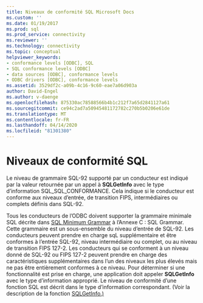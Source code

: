 ```yaml
---
title: Niveaux de conformité SQL Microsoft Docs
ms.custom: ''
ms.date: 01/19/2017
ms.prod: sql
ms.prod_service: connectivity
ms.reviewer: ''
ms.technology: connectivity
ms.topic: conceptual
helpviewer_keywords:
- conformance levels [ODBC], SQL
- SQL conformance levels [ODBC]
- data sources [ODBC], conformance levels
- ODBC drivers [ODBC], conformance levels
ms.assetid: 3529df2c-a09b-4c16-9c60-eae7a06d903a
author: David-Engel
ms.author: v-daenge
ms.openlocfilehash: 875330ac78588566b4b1c212f7a65d2841127a61
ms.sourcegitcommit: ce94c2ad7a50945481172782c270b5b0206e61de
ms.translationtype: MT
ms.contentlocale: fr-FR
ms.lasthandoff: 04/14/2020
ms.locfileid: "81301380"
---
```

# <a name="sql-conformance-levels"></a>Niveaux de conformité SQL
Le niveau de grammaire SQL-92 supporté par un conducteur est indiqué par la valeur retournée par un appel à **SQLGetInfo** avec le type d’information SQL_SQL_CONFORMANCE. Cela indique si le conducteur est conforme aux niveaux d’entrée, de transition FIPS, intermédiaires ou complets définis dans SQL-92.  
  
 Tous les conducteurs de l’ODBC doivent supporter la grammaire minimale SQL décrite dans [SQL Minimum Grammar](../../../odbc/reference/appendixes/sql-minimum-grammar.md) à l’Annexe C : SQL Grammar. Cette grammaire est un sous-ensemble du niveau d’entrée de SQL-92. Les conducteurs peuvent prendre en charge sqL supplémentaire et être conformes à l’entrée SQL-92, niveau intermédiaire ou complet, ou au niveau de transition FIPS 127-2. Les conducteurs qui se conforment à un niveau donné de SQL-92 ou FIPS 127-2 peuvent prendre en charge des caractéristiques supplémentaires dans l’un des niveaux les plus élevés mais ne pas être entièrement conformes à ce niveau. Pour déterminer si une fonctionnalité est prise en charge, une application doit appeler **SQLGetInfo** avec le type d’information approprié. Le niveau de conformité d’une fonction SQL est décrit dans le type d’information correspondant. (Voir la description de la fonction [SQLGetInfo.)](../../../odbc/reference/syntax/sqlgetinfo-function.md)
